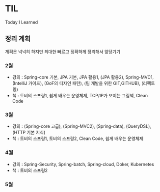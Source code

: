 # TIL
Today I Learned

## 정리 계획

계획은 넉넉히 하지만 최대한 빠르고 정확하게 정리해서 앞당기기

### 2월 

* 강의 : Spring-core 기본, JPA 기본, JPA 활용1, (JPA 활용2), Spring-MVC1, (IntelliJ 가이드), (GoF의 디자인 패턴), (팀 개발을 위한 GIT,GITHUB), (리팩토링)
* 책 : 토비의 스프링1, 쉽게 배우는 운영체제, TCP/IP가 보이는 그림책, Clean Code

### 3월  

* 강의 : (Spring-core 고급), (Spring-MVC2), (Spring-data), (QueryDSL), (HTTP 기본 지식)
* 책 : 토비의 스프링1, 토비의 스프링2, Clean Code, 쉽게 배우는 운영체제

### 4월

* 강의 : Spring-Security, Spring-batch, Spring-cloud, Doker, Kubernetes
* 책 : 토비의 스프링2

### 5월

